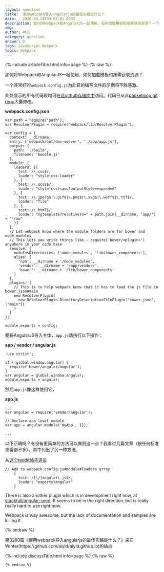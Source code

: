 ```yaml
---
layout: question
title:  使用webpack导入angularjs的最佳实践是什么？
date:   2020-03-24T03:08:01.000Z
description: 如何将Webpack和AngularJS一起使用，如何加载模板和按需获取资源？一个非常好的webpack.config.js为此目的编写文件的示例将不...
img: 
author: 神乐
category: question
answer: 0
tags: JavaScript Webpack
topic: Webpack
---
```

<div class="article-root">
  <div class="article">
    {% include articleTitle.html info=page %}
    {% raw %}
    <div class="article-content"><p><font style="vertical-align: inherit;"><font style="vertical-align: inherit;">如何将Webpack和AngularJS一起使用，如何加载模板和按需获取资源？</font></font></p>

<p><font style="vertical-align: inherit;"><font style="vertical-align: inherit;">一个非常好的</font></font><code>webpack.config.js</code><font style="vertical-align: inherit;"><font style="vertical-align: inherit;">为此目的</font><font style="vertical-align: inherit;">编写</font><font style="vertical-align: inherit;">文件</font><font style="vertical-align: inherit;">的示例</font><font style="vertical-align: inherit;">将不胜感激。</font></font></p>

<p><font style="vertical-align: inherit;"><font style="vertical-align: inherit;">此处显示的所有代码段均可在</font></font><a href="https://github.com/jibiabraham/faber-seed" rel="noreferrer"><font style="vertical-align: inherit;"><font style="vertical-align: inherit;">此github存储库中</font></font></a><font style="vertical-align: inherit;"><font style="vertical-align: inherit;">访问</font><font style="vertical-align: inherit;">。</font><font style="vertical-align: inherit;">代码已从此</font></font><a href="https://github.com/packetloop/angular-webpack" rel="noreferrer"><font style="vertical-align: inherit;"><font style="vertical-align: inherit;">packetloop git repo</font></font></a><font style="vertical-align: inherit;"><font style="vertical-align: inherit;">大量修改</font><font style="vertical-align: inherit;">。</font></font></p>

<p><strong><font style="vertical-align: inherit;"><font style="vertical-align: inherit;">webpack.config.json</font></font></strong></p>

<pre class="lang-js prettyprint-override"><code>var path = require('path');<font></font>
var ResolverPlugin = require("webpack/lib/ResolverPlugin");<font></font>
<font></font>
var config = {<font></font>
  context: __dirname,<font></font>
  entry: ['webpack/hot/dev-server', './app/app.js'],<font></font>
  output: {<font></font>
    path: './build',<font></font>
    filename: 'bundle.js'<font></font>
  },<font></font>
  module: {<font></font>
    loaders: [{<font></font>
      test: /\.css$/,<font></font>
      loader: "style!css-loader"<font></font>
    }, {<font></font>
      test: /\.scss$/,<font></font>
      loader: "style!css!sass?outputStyle=expanded"<font></font>
    }, {<font></font>
      test: /\.jpe?g$|\.gif$|\.png$|\.svg$|\.woff$|\.ttf$/,<font></font>
      loader: "file"<font></font>
    }, {<font></font>
      test: /\.html$/,<font></font>
      loader: "ngtemplate?relativeTo=" + path.join(__dirname, 'app/') + "!raw"<font></font>
    }]<font></font>
  },<font></font>
  // Let webpack know where the module folders are for bower and node_modules<font></font>
  // This lets you write things like - require('bower/&lt;plugin&gt;') anywhere in your code base<font></font>
  resolve: {<font></font>
    modulesDirectories: ['node_modules', 'lib/bower_components'],<font></font>
    alias: {<font></font>
      'npm': __dirname + '/node_modules',<font></font>
      'vendor': __dirname + '/app/vendor/',<font></font>
      'bower': __dirname + '/lib/bower_components'<font></font>
    }<font></font>
  },<font></font>
  plugins: [<font></font>
    // This is to help webpack know that it has to load the js file in bower.json#main<font></font>
    new ResolverPlugin(<font></font>
      new ResolverPlugin.DirectoryDescriptionFilePlugin("bower.json", ["main"])<font></font>
    )<font></font>
  ]<font></font>
};<font></font>
<font></font>
module.exports = config;<font></font>
</code></pre>

<p><font style="vertical-align: inherit;"><font style="vertical-align: inherit;">要将AngularJS导入主体，</font></font><code>app.js</code><font style="vertical-align: inherit;"><font style="vertical-align: inherit;">请执行以下操作：</font></font></p>

<p><strong><font style="vertical-align: inherit;"><font style="vertical-align: inherit;">app / vendor / angular.js</font></font></strong></p>

<pre class="lang-js prettyprint-override"><code>'use strict';<font></font>
<font></font>
if (!global.window.angular) {<font></font>
  require('bower/angular/angular');<font></font>
}<font></font>
var angular = global.window.angular;<font></font>
module.exports = angular;<font></font>
</code></pre>

<p><font style="vertical-align: inherit;"><font style="vertical-align: inherit;">然后</font></font><code>app.js</code><font style="vertical-align: inherit;"><font style="vertical-align: inherit;">像这样</font><font style="vertical-align: inherit;">使用它</font><font style="vertical-align: inherit;">，</font></font></p>

<p><strong><font style="vertical-align: inherit;"><font style="vertical-align: inherit;">app.js</font></font></strong></p>

<pre class="lang-js prettyprint-override"><code>...<font></font>
var angular = require('vendor/angular');<font></font>
<font></font>
// Declare app level module<font></font>
var app = angular.module('myApp', []);<font></font>
<font></font>
...<font></font>
</code></pre>

<p><font style="vertical-align: inherit;"><font style="vertical-align: inherit;">以下正确吗？</font><font style="vertical-align: inherit;">有没有更简单的方法可以做到这一点？</font><font style="vertical-align: inherit;">我看过几篇文章（按任何标准来看都不多），其中列出了另一种方法。</font></font></p>

<p><font style="vertical-align: inherit;"><font style="vertical-align: inherit;">从</font></font><a href="http://www.reddit.com/r/angularjs/comments/252z6x/what_are_best_practices_for_bundling_angularjs/chdidgy" rel="noreferrer"><font style="vertical-align: inherit;"><font style="vertical-align: inherit;">这个reddit帖子评论</font></font></a></p>

<pre><code>// Add to webpack.config.js#module#loaders array<font></font>
    {<font></font>
      test: /[\/]angular\.js$/,<font></font>
      loader: "exports?angular"<font></font>
    }<font></font>
</code></pre>

<p>There is also another plugin which is in development right now, at <a href="https://github.com/stackfull/angular-seed" rel="noreferrer">stackfull/angular-seed</a>. It seems to be in the right direction, but is really really hard to use right now.</p>

<p>Webpack is way awesome, but the lack of documentation and samples are killing it.</p></div>
    {% endraw %}
  </div>
  <p class="winter_mark">第3280篇《使用webpack导入angularjs的最佳实践是什么？》来自Winter(https://github.com/aiyld/aiyld.github.io)的站点</p>
  <div class="discuss-wrapper">
    {% include discussTitle.html info=page %}
    {% raw %}
    
    {% endraw %}
  </div>
<div>

